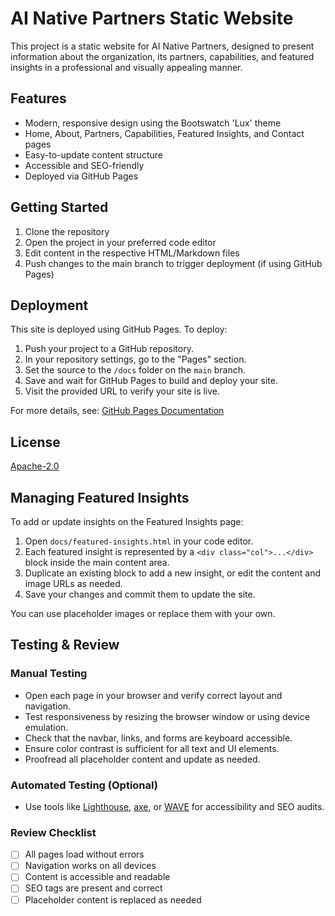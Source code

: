# AI Native Partners Static Website

This project is a static website for AI Native Partners, designed to present information about the organization, its partners, capabilities, and featured insights in a professional and visually appealing manner.

## Features
- Modern, responsive design using the Bootswatch 'Lux' theme
- Home, About, Partners, Capabilities, Featured Insights, and Contact pages
- Easy-to-update content structure
- Accessible and SEO-friendly
- Deployed via GitHub Pages

## Getting Started
1. Clone the repository
2. Open the project in your preferred code editor
3. Edit content in the respective HTML/Markdown files
4. Push changes to the main branch to trigger deployment (if using GitHub Pages)

## Deployment
This site is deployed using GitHub Pages. To deploy:

1. Push your project to a GitHub repository.
2. In your repository settings, go to the "Pages" section.
3. Set the source to the `/docs` folder on the `main` branch.
4. Save and wait for GitHub Pages to build and deploy your site.
5. Visit the provided URL to verify your site is live.

For more details, see: [GitHub Pages Documentation](https://docs.github.com/en/pages/getting-started-with-github-pages/about-github-pages)

## License
[Apache-2.0](../LICENSE)

## Managing Featured Insights

To add or update insights on the Featured Insights page:
1. Open `docs/featured-insights.html` in your code editor.
2. Each featured insight is represented by a `<div class="col">...</div>` block inside the main content area.
3. Duplicate an existing block to add a new insight, or edit the content and image URLs as needed.
4. Save your changes and commit them to update the site.

You can use placeholder images or replace them with your own.

## Testing & Review

### Manual Testing
- Open each page in your browser and verify correct layout and navigation.
- Test responsiveness by resizing the browser window or using device emulation.
- Check that the navbar, links, and forms are keyboard accessible.
- Ensure color contrast is sufficient for all text and UI elements.
- Proofread all placeholder content and update as needed.

### Automated Testing (Optional)
- Use tools like [Lighthouse](https://developers.google.com/web/tools/lighthouse), [axe](https://www.deque.com/axe/), or [WAVE](https://wave.webaim.org/) for accessibility and SEO audits.

### Review Checklist
- [ ] All pages load without errors
- [ ] Navigation works on all devices
- [ ] Content is accessible and readable
- [ ] SEO tags are present and correct
- [ ] Placeholder content is replaced as needed 